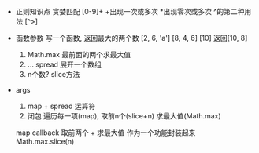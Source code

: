 - 正则知识点
  贪婪匹配 [0-9]+
  +出现一次或多次
  *出现零次或多次
  ^的第二种用法
  [^>]
- 函数参数
  写一个函数, 返回最大的两个数 
  [2, 6, 'a'] [8, 4, 6] [10]
  返回[10, 8]
  1. Math.max 最前面的两个求最大值
  2. ... spread 展开一个数组
  3. n个数?  slice方法

- args
  1. map + spread 运算符
  2. 闭包 遍历每一项(map), 取前n个(slice+n) 求最大值(Math.max)

  map callback
  取前两个 + 求最大值 作为一个功能封装起来
  Math.max.slice(n)

